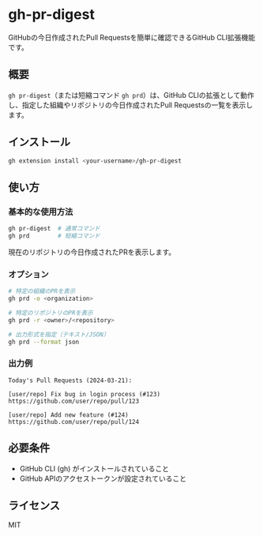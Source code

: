 # gh-pr-digest

GitHubの今日作成されたPull Requestsを簡単に確認できるGitHub CLI拡張機能です。

## 概要

`gh pr-digest`（または短縮コマンド `gh prd`）は、GitHub CLIの拡張として動作し、指定した組織やリポジトリの今日作成されたPull Requestsの一覧を表示します。

## インストール

```bash
gh extension install <your-username>/gh-pr-digest
```

## 使い方

### 基本的な使用方法

```bash
gh pr-digest  # 通常コマンド
gh prd        # 短縮コマンド
```

現在のリポジトリの今日作成されたPRを表示します。

### オプション

```bash
# 特定の組織のPRを表示
gh prd -o <organization>

# 特定のリポジトリのPRを表示
gh prd -r <owner>/<repository>

# 出力形式を指定（テキスト/JSON）
gh prd --format json
```

### 出力例

```
Today's Pull Requests (2024-03-21):

[user/repo] Fix bug in login process (#123)
https://github.com/user/repo/pull/123

[user/repo] Add new feature (#124)
https://github.com/user/repo/pull/124
```

## 必要条件

- GitHub CLI (gh) がインストールされていること
- GitHub APIのアクセストークンが設定されていること

## ライセンス

MIT
